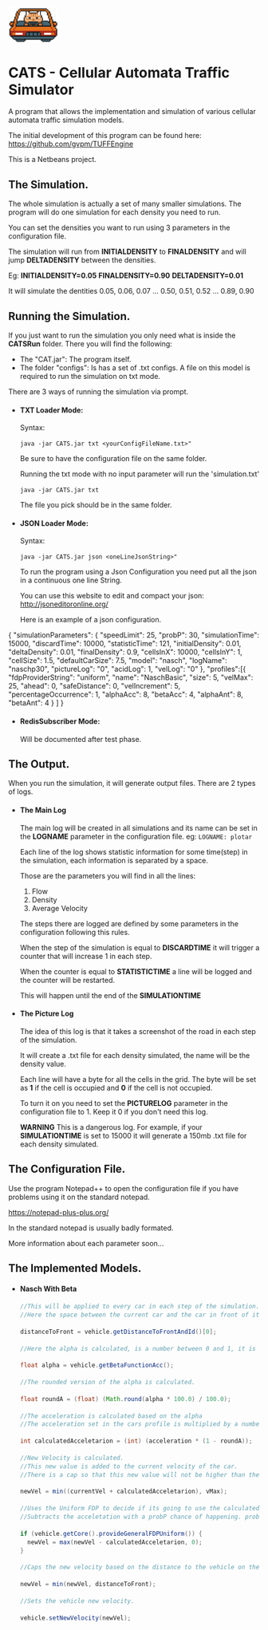 <img src="img/frontCat.png" alt="You" style="width: 100px;"/>

# CATS - Cellular Automata Traffic Simulator
A program that allows the implementation and simulation of various cellular automata traffic simulation models.

The initial development of this program can be found here: https://github.com/gvpm/TUFFEngine

This is a Netbeans project.


## The Simulation.

  The whole simulation is actually a set of many smaller simulations. The program will do one simulation for each density you need to run.
  
  You can set the densities you want to run using 3 parameters in the configuration file.
  
  The simulation will run from **INITIALDENSITY** to **FINALDENSITY** and will jump **DELTADENSITY** between the densities.
  
  Eg: **INITIALDENSITY=0.05**  **FINALDENSITY=0.90**  **DELTADENSITY=0.01** 
  
  It will simulate the dentities 0.05, 0.06, 0.07 ... 0.50, 0.51, 0.52 ... 0.89, 0.90

## Running the Simulation.
If you just want to run the simulation you only need what is inside the **CATSRun** folder.
There you will find the following:
- The "CAT.jar": The program itself.
- The folder "configs": Is has a set of .txt configs.
  A file on this model is required to run the simulation on txt mode.
  
There are 3 ways of running the simulation via prompt.
  
- #### TXT Loader Mode:

   Syntax:

   `java -jar CATS.jar txt <yourConfigFileName.txt>"`	

   Be sure to have the configuration file on the same folder.
   
   Running the txt mode with no input parameter will run the 'simulation.txt'

   `java -jar CATS.jar txt`
   
   The file you pick should be in the same folder.

- #### JSON Loader Mode:

   Syntax:

   `java -jar CATS.jar json <oneLineJsonString>"`	

   To run the program using a Json Configuration you need put all the json in a continuous one line String.

   You can use this website to edit and compact your json: http://jsoneditoronline.org/

   Here is an example of a json configuration.


{
  "simulationParameters": {
    "speedLimit": 25,
    "probP": 30,
    "simulationTime": 15000,
    "discardTime": 10000,
    "statisticTime": 121,
    "initialDensity": 0.01,
    "deltaDensity": 0.01,
    "finalDensity": 0.9,
    "cellsInX": 10000,
    "cellsInY": 1,
    "cellSize": 1.5,
    "defaultCarSize": 7.5,
    "model": "nasch",
    "logName": "naschp30",
    "pictureLog": "0",
    "acidLog": 1,
    "velLog": "0"
  },
  "profiles":[{
    "fdpProviderString": "uniform",
    "name": "NaschBasic",
    "size": 5,
    "velMax": 25,
    "ahead": 0,
    "safeDistance": 0,
    "velIncrement": 5,
    "percentageOccurrence": 1,
    "alphaAcc": 8,
    "betaAcc": 4,
    "alphaAnt": 8,
    "betaAnt": 4
  }
  ]
}


- #### RedisSubscriber Mode:

   Will be documented after test phase.

## The Output.
When you run the simulation, it will generate output files.
There are 2 types of logs.
- #### The Main Log
  The main log will be created in all simulations and its name can be set in the **LOGNAME** parameter in the configuration file. eg: `LOGNAME: plotar`
  
  Each line of the log shows statistic information for some time(step) in the simulation, each information is separated by a space.
  
  Those are the parameters you will find in all the lines:
  
   1. Flow
   2. Density
   3. Average Velocity
  
   The steps there are logged are defined by some parameters in the configuration following this rules.
  
   When the step of the simulation is equal to **DISCARDTIME** it will trigger a counter that will increase 1 in each step.
  
   When the counter is equal to **STATISTICTIME** a line will be logged and the counter will be restarted.
   
   This will happen until the end of the **SIMULATIONTIME**
  
 - #### The Picture Log
 
    The idea of this log is that it takes a screenshot of the road in each step of the simulation.
    
    It will create a .txt file for each density simulated, the name will be the density value.

    Each line will have a byte for all the cells in the grid. The byte will be set as **1** if the cell is occupied and **0** if the cell is not occupied.
    
    To turn it on you need to set the **PICTURELOG** parameter in the configuration file to 1. Keep it 0 if you don't need this log.
    
    **WARNING** This is a dangerous log. For example, if your **SIMULATIONTIME** is set to 15000 it will generate a 150mb .txt file for each density simulated.
    
## The Configuration File.
  Use the program Notepad++ to open the configuration file if you have problems using it on the standard notepad.
  
  https://notepad-plus-plus.org/
  
  In the standard notepad is usually badly formated.


  More information about each parameter soon...
  
## The Implemented Models.
- #### Nasch With Beta
  ```java
  //This will be applied to every car in each step of the simulation.
  //Here the space between the current car and the car in front of it is calculated.
  
  distanceToFront = vehicle.getDistanceToFrontAndId()[0];
  
  //Here the alpha is calculated, is a number between 0 and 1, it is given by the beta function.
  
  float alpha = vehicle.getBetaFunctionAcc();
  
  //The rounded version of the alpha is calculated.
  
  float roundA = (float) (Math.round(alpha * 100.0) / 100.0);
  
  //The acceleration is calculated based on the alpha
  //The acceleration set in the cars profile is multiplied by a number between 0 and 1.

  int calculatedAcceletarion = (int) (acceleration * (1 - roundA));

  //New Velocity is calculated.
  //This new value is added to the current velocity of the car.
  //There is a cap so that this new value will not be higher than the maximum velocity of the road.

  newVel = min((currentVel + calculatedAcceletarion), vMax);

  //Uses the Uniform FDP to decide if its going to use the calculated acceletarion or not.
  //Subtracts the acceletation with a probP chance of happening. probP is defined in the config file.

  if (vehicle.getCore().provideGeneralFDPUniform()) {
    newVel = max(newVel - calculatedAcceletarion, 0);
  }
      
  //Caps the new velocity based on the distance to the vehicle on the front
  
  newVel = min(newVel, distanceToFront);

  //Sets the vehicle new velocity.
  
  vehicle.setNewVelocity(newVel);
  ```
  
  
  
  
  


